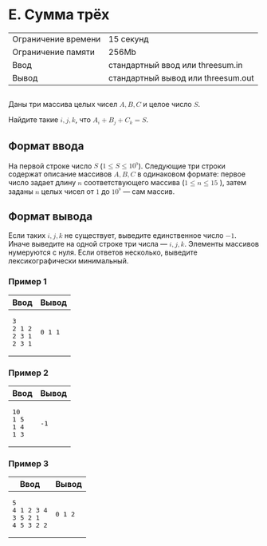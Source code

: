 <div class="problem-statement">
   <div class="header">
      <h1 class="title">E. Сумма трёх</h1>
      <table>
         <tr class="time-limit">
            <td class="property-title">Ограничение времени</td>
            <td>15&nbsp;секунд</td>
         </tr>
         <tr class="memory-limit">
            <td class="property-title">Ограничение памяти</td>
            <td>256Mb</td>
         </tr>
         <tr class="input-file">
            <td class="property-title">Ввод</td>
            <td colspan="1">стандартный ввод или threesum.in</td>
         </tr>
         <tr class="output-file">
            <td class="property-title">Вывод</td>
            <td colspan="1">стандартный вывод или threesum.out</td>
         </tr>
      </table>
   </div>
   <h2></h2>
   <div class="legend"> Даны три массива целых чисел <!--l. 47--><math display="inline" style="text-indent: 0em;" xmlns="http://www.w3.org/1998/Math/MathML"><mi>A</mi><mo>,</mo><mi>B</mi><mo>,</mo><mi>C</mi></math>
      и целое число <!--l. 47--><math display="inline" style="text-indent: 0em;" xmlns="http://www.w3.org/1998/Math/MathML"><mi>S</mi></math>.
      <!--l. 49-->
      <p style="text-indent: 0em;">Найдите такие <!--l. 49--><math display="inline" style="text-indent: 0em;" xmlns="http://www.w3.org/1998/Math/MathML"><mi>i</mi><mo>,</mo><mi>j</mi><mo>,</mo><mi>k</mi></math>,
      что <!--l. 49--><math display="inline" style="text-indent: 0em;" xmlns="http://www.w3.org/1998/Math/MathML"><msub><mrow><mi>A</mi></mrow><mrow><mi>i</mi></mrow></msub>
      <mo>+</mo> <msub><mrow><mi>B</mi></mrow><mrow><mi>j</mi></mrow></msub> <mo>+</mo> <msub><mrow><mi>C</mi></mrow><mrow><mi>k</mi></mrow></msub>
      <mo>=</mo> <mi>S</mi></math>. </p>
      
   </div>
   <h2>Формат ввода</h2>
   <div class="input-specification"> На первой строке число <!--l. 52--><math display="inline" style="text-indent: 0em;" xmlns="http://www.w3.org/1998/Math/MathML"><mi>S</mi></math>
      (<!--l. 52--><math display="inline" style="text-indent: 0em;" xmlns="http://www.w3.org/1998/Math/MathML"><mn>1</mn> <mo>≤</mo>
      <mi>S</mi> <mo>≤</mo> <mn>1</mn><msup><mrow><mn>0</mn></mrow><mrow><mn><sup>9</sup></mn></mrow></msup></math>). Следующие три строки
      содержат описание массивов <!--l. 53--><math display="inline" style="text-indent: 0em;" xmlns="http://www.w3.org/1998/Math/MathML"><mi>A</mi><mo>,</mo><mi>B</mi><mo>,</mo><mi>C</mi></math>
      в одинаковом формате: первое число задает длину <!--l. 54--><math display="inline" style="text-indent: 0em;" xmlns="http://www.w3.org/1998/Math/MathML"><mi>n</mi></math>
      соответствующего массива (<!--l. 54--><math display="inline" style="text-indent: 0em;" xmlns="http://www.w3.org/1998/Math/MathML"><mn>1</mn>
      <mo>≤</mo> <mi>n</mi> <mo>≤</mo> <mn>1</mn><mn>5</mn><mspace width="0.3em"><mn>0</mn><mn>0</mn><mn>0</mn></mspace></math>),
      затем заданы <!--l. 55--><math display="inline" style="text-indent: 0em;" xmlns="http://www.w3.org/1998/Math/MathML"><mi>n</mi></math>
      целых чисел от <!--l. 55--><math display="inline" style="text-indent: 0em;" xmlns="http://www.w3.org/1998/Math/MathML"><mn>1</mn></math>
      до <!--l. 55--><math display="inline" style="text-indent: 0em;" xmlns="http://www.w3.org/1998/Math/MathML"><mn>1</mn><msup><mrow><mn>0</mn></mrow><mrow><mn><sup>9</sup></mn></mrow></msup></math>
      — сам массив. 
   </div>
   <h2>Формат вывода</h2>
   <div class="output-specification"> Если таких <!--l. 58--><math display="inline" style="text-indent: 0em;" xmlns="http://www.w3.org/1998/Math/MathML"><mi>i</mi><mo>,</mo><mi>j</mi><mo>,</mo><mi>k</mi></math>
      не существует, выведите единственное число <!--l. 58--><math display="inline" style="text-indent: 0em;" xmlns="http://www.w3.org/1998/Math/MathML">
      <mo>−</mo> <mn>1</mn></math>. Иначе выведите на одной строке три числа — <!--l. 59--><math display="inline" style="text-indent:
      0em;" xmlns="http://www.w3.org/1998/Math/MathML"><mi>i</mi><mo>,</mo><mi>j</mi><mo>,</mo><mi>k</mi></math>. Элементы массивов
      нумеруются с нуля. Если ответов несколько, выведите лексикографически минимальный. 
   </div>
   <h3>Пример 1</h3>
   <table class="sample-tests">
      <thead>
         <tr>
            <th>Ввод</th>
            <th>Вывод</th>
         </tr>
      </thead>
      <tbody>
         <tr>
            <td><pre>3
2 1 2
2 3 1
2 3 1
</pre></td>
            <td><pre>0 1 1
</pre></td>
         </tr>
      </tbody>
   </table>
   <h3>Пример 2</h3>
   <table class="sample-tests">
      <thead>
         <tr>
            <th>Ввод</th>
            <th>Вывод</th>
         </tr>
      </thead>
      <tbody>
         <tr>
            <td><pre>10
1 5
1 4
1 3
</pre></td>
            <td><pre>-1
</pre></td>
         </tr>
      </tbody>
   </table>
   <h3>Пример 3</h3>
   <table class="sample-tests">
      <thead>
         <tr>
            <th>Ввод</th>
            <th>Вывод</th>
         </tr>
      </thead>
      <tbody>
         <tr>
            <td><pre>5
4 1 2 3 4
3 5 2 1
4 5 3 2 2
</pre></td>
            <td><pre>0 1 2
</pre></td>
         </tr>
      </tbody>
   </table>
</div></div>

